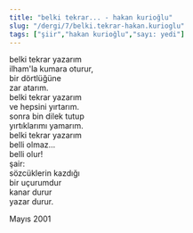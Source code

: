 ```yaml
---
title: "belki tekrar... - hakan kurioğlu"
slug: "/dergi/7/belki.tekrar-hakan.kurioglu"
tags: ["şiir","hakan kurioğlu","sayı: yedi"]
---
```

belki tekrar yazarım    
ilham'la kumara oturur,  
bir dörtlüğüne  
zar atarım.  
belki tekrar yazarım  
ve hepsini yırtarım.  
sonra bin dilek tutup  
yırtıklarımı yamarım.  
belki tekrar yazarım  
belli olmaz...  
belli olur!  
şair:  
sözcüklerin kazdığı  
bir uçurumdur  
kanar durur  
yazar durur.

Mayıs 2001
